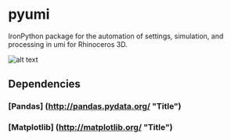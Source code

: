 # pyumi
IronPython package for the automation of settings, simulation, and processing in umi for Rhinoceros 3D.  

![alt text][logo]

[logo]: https://github.com/jamiefarrell/pyumi/blob/master/pyumi.png

## Dependencies 
### [Pandas] (http://pandas.pydata.org/ "Title")
### [Matplotlib] (http://matplotlib.org/ "Title") 
